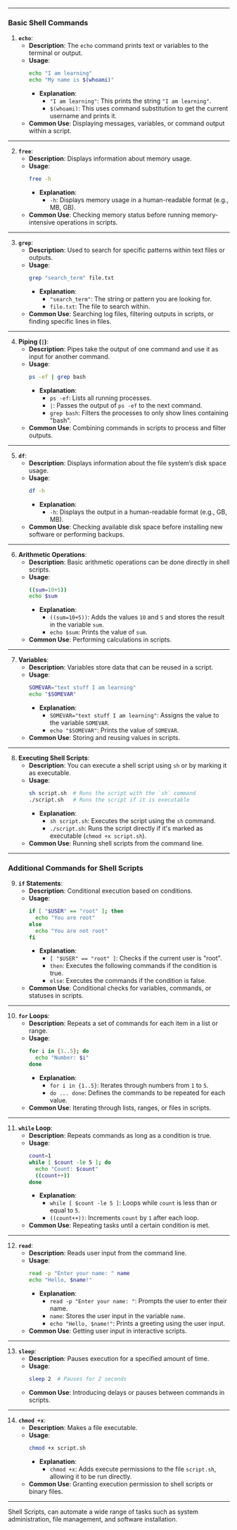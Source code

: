
---

### **Basic Shell Commands**

1. **`echo`**:
   - **Description**: The `echo` command prints text or variables to the terminal or output.
   - **Usage**:
     ```bash
     echo "I am learning"
     echo "My name is $(whoami)"
     ```
     - **Explanation**:
       - `"I am learning"`: This prints the string `"I am learning"`.
       - `$(whoami)`: This uses command substitution to get the current username and prints it.
   - **Common Use**: Displaying messages, variables, or command output within a script.

---

2. **`free`**:
   - **Description**: Displays information about memory usage.
   - **Usage**:
     ```bash
     free -h
     ```
     - **Explanation**:
       - `-h`: Displays memory usage in a human-readable format (e.g., MB, GB).
   - **Common Use**: Checking memory status before running memory-intensive operations in scripts.

---

3. **`grep`**:
   - **Description**: Used to search for specific patterns within text files or outputs.
   - **Usage**:
     ```bash
     grep "search_term" file.txt
     ```
     - **Explanation**:
       - `"search_term"`: The string or pattern you are looking for.
       - `file.txt`: The file to search within.
   - **Common Use**: Searching log files, filtering outputs in scripts, or finding specific lines in files.

---

4. **Piping (`|`)**:
   - **Description**: Pipes take the output of one command and use it as input for another command.
   - **Usage**:
     ```bash
     ps -ef | grep bash
     ```
     - **Explanation**:
       - `ps -ef`: Lists all running processes.
       - `|`: Passes the output of `ps -ef` to the next command.
       - `grep bash`: Filters the processes to only show lines containing "bash".
   - **Common Use**: Combining commands in scripts to process and filter outputs.

---

5. **`df`**:
   - **Description**: Displays information about the file system’s disk space usage.
   - **Usage**:
     ```bash
     df -h
     ```
     - **Explanation**:
       - `-h`: Displays the output in a human-readable format (e.g., GB, MB).
   - **Common Use**: Checking available disk space before installing new software or performing backups.

---

6. **Arithmetic Operations**:
   - **Description**: Basic arithmetic operations can be done directly in shell scripts.
   - **Usage**:
     ```bash
     ((sum=10+5))
     echo $sum
     ```
     - **Explanation**:
       - `((sum=10+5))`: Adds the values `10` and `5` and stores the result in the variable `sum`.
       - `echo $sum`: Prints the value of `sum`.
   - **Common Use**: Performing calculations in scripts.

---

7. **Variables**:
   - **Description**: Variables store data that can be reused in a script.
   - **Usage**:
     ```bash
     SOMEVAR="text stuff I am learning"
     echo "$SOMEVAR"
     ```
     - **Explanation**:
       - `SOMEVAR="text stuff I am learning"`: Assigns the value to the variable `SOMEVAR`.
       - `echo "$SOMEVAR"`: Prints the value of `SOMEVAR`.
   - **Common Use**: Storing and reusing values in scripts.

---

8. **Executing Shell Scripts**:
   - **Description**: You can execute a shell script using `sh` or by marking it as executable.
   - **Usage**:
     ```bash
     sh script.sh  # Runs the script with the `sh` command
     ./script.sh   # Runs the script if it is executable
     ```
     - **Explanation**:
       - `sh script.sh`: Executes the script using the `sh` command.
       - `./script.sh`: Runs the script directly if it's marked as executable (`chmod +x script.sh`).
   - **Common Use**: Running shell scripts from the command line.

---

### **Additional Commands for Shell Scripts**

9. **`if` Statements**:
   - **Description**: Conditional execution based on conditions.
   - **Usage**:
     ```bash
     if [ "$USER" == "root" ]; then
       echo "You are root"
     else
       echo "You are not root"
     fi
     ```
     - **Explanation**:
       - `[ "$USER" == "root" ]`: Checks if the current user is "root".
       - `then`: Executes the following commands if the condition is true.
       - `else`: Executes the commands if the condition is false.
   - **Common Use**: Conditional checks for variables, commands, or statuses in scripts.

---

10. **`for` Loops**:
    - **Description**: Repeats a set of commands for each item in a list or range.
    - **Usage**:
      ```bash
      for i in {1..5}; do
        echo "Number: $i"
      done
      ```
      - **Explanation**:
        - `for i in {1..5}`: Iterates through numbers from `1` to `5`.
        - `do ... done`: Defines the commands to be repeated for each value.
    - **Common Use**: Iterating through lists, ranges, or files in scripts.

---

11. **`while` Loop**:
    - **Description**: Repeats commands as long as a condition is true.
    - **Usage**:
      ```bash
      count=1
      while [ $count -le 5 ]; do
        echo "Count: $count"
        ((count++))
      done
      ```
      - **Explanation**:
        - `while [ $count -le 5 ]`: Loops while `count` is less than or equal to `5`.
        - `((count++))`: Increments `count` by `1` after each loop.
    - **Common Use**: Repeating tasks until a certain condition is met.

---

12. **`read`**:
    - **Description**: Reads user input from the command line.
    - **Usage**:
      ```bash
      read -p "Enter your name: " name
      echo "Hello, $name!"
      ```
      - **Explanation**:
        - `read -p "Enter your name: "`: Prompts the user to enter their name.
        - `name`: Stores the user input in the variable `name`.
        - `echo "Hello, $name!"`: Prints a greeting using the user input.
    - **Common Use**: Getting user input in interactive scripts.

---

13. **`sleep`**:
    - **Description**: Pauses execution for a specified amount of time.
    - **Usage**:
      ```bash
      sleep 2  # Pauses for 2 seconds
      ```
    - **Common Use**: Introducing delays or pauses between commands in scripts.

---

14. **`chmod +x`**:
    - **Description**: Makes a file executable.
    - **Usage**:
      ```bash
      chmod +x script.sh
      ```
      - **Explanation**:
        - `chmod +x`: Adds execute permissions to the file `script.sh`, allowing it to be run directly.
    - **Common Use**: Granting execution permission to shell scripts or binary files.

---

Shell Scripts, can automate a wide range of tasks such as system administration, file management, and software installation.
